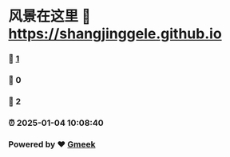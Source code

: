 # 风景在这里 :link: https://shangjinggele.github.io 
### :page_facing_up: [1](https://shangjinggele.github.io/tag.html) 
### :speech_balloon: 0 
### :hibiscus: 2 
### :alarm_clock: 2025-01-04 10:08:40 
### Powered by :heart: [Gmeek](https://github.com/Meekdai/Gmeek)
